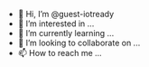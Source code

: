- 👋 Hi, I’m @guest-iotready
- 👀 I’m interested in ...
- 🌱 I’m currently learning ...
- 💞️ I’m looking to collaborate on ...
- 📫 How to reach me ...

<!---
guest-iotready/guest-iotready is a ✨ special ✨ repository because its `README.md` (this file) appears on your GitHub profile.
You can click the Preview link to take a look at your changes.
--->
